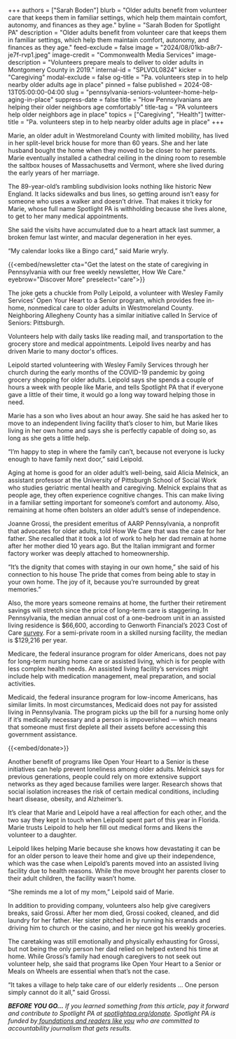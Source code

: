 +++
authors = ["Sarah Boden"]
blurb = "Older adults benefit from volunteer care that keeps them in familiar settings, which help them maintain comfort, autonomy, and finances as they age."
byline = "Sarah Boden for Spotlight PA"
description = "Older adults benefit from volunteer care that keeps them in familiar settings, which help them maintain comfort, autonomy, and finances as they age."
feed-exclude = false
image = "2024/08/01kb-a8r7-je7f-rvp1.jpeg"
image-credit = "Commonwealth Media Services"
image-description = "Volunteers prepare meals to deliver to older adults in Montgomery County in 2019."
internal-id = "SPLVOL0824"
kicker = "Caregiving"
modal-exclude = false
og-title = "Pa. volunteers step in to help nearby older adults age in place"
pinned = false
published = 2024-08-13T05:00:00-04:00
slug = "pennsylvania-seniors-volunteer-home-help-aging-in-place"
suppress-date = false
title = "How Pennsylvanians are helping their older neighbors age comfortably"
title-tag = "PA volunteers help older neighbors age in place"
topics = ["Caregiving", "Health"]
twitter-title = "Pa. volunteers step in to help nearby older adults age in place"
+++

Marie, an older adult in Westmoreland County with limited mobility, has lived in her split-level brick house for more than 60 years. She and her late husband bought the home when they moved to be closer to her parents. Marie eventually installed a cathedral ceiling in the dining room to resemble the saltbox houses of Massachusetts and Vermont, where she lived during the early years of her marriage.

The 89-year-old’s rambling subdivision looks nothing like historic New England. It lacks sidewalks and bus lines, so getting around isn’t easy for someone who uses a walker and doesn’t drive. That makes it tricky for Marie, whose full name Spotlight PA is withholding because she lives alone, to get to her many medical appointments.

She said the visits have accumulated due to a heart attack last summer, a broken femur last winter, and macular degeneration in her eyes.

“My calendar looks like a Bingo card,” said Marie wryly.

{{<embed/newsletter cta="Get the latest on the state of caregiving in Pennsylvania with our free weekly newsletter, How We Care." eyebrow="Discover More" preselect="care">}}

The joke gets a chuckle from Polly Leipold, a volunteer with Wesley Family Services’ Open Your Heart to a Senior program, which provides free in-home, nonmedical care to older adults in Westmoreland County. Neighboring Allegheny County has a similar initiative called In Service of Seniors: Pittsburgh.

Volunteers help with daily tasks like reading mail, and transportation to the grocery store and medical appointments. Leipold lives nearby and has driven Marie to many doctor&#39;s offices.

Leipold started volunteering with Wesley Family Services through her church during the early months of the COVID-19 pandemic by going grocery shopping for older adults. Leipold says she spends a couple of hours a week with people like Marie, and tells Spotlight PA that if everyone gave a little of their time, it would go a long way toward helping those in need.

Marie has a son who lives about an hour away. She said he has asked her to move to an independent living facility that’s closer to him, but Marie likes living in her own home and says she is perfectly capable of doing so, as long as she gets a little help.

“I’m happy to step in where the family can’t, because not everyone is lucky enough to have family next door,” said Leipold.

Aging at home is good for an older adult’s well-being, said Alicia Melnick, an assistant professor at the University of Pittsburgh School of Social Work who studies geriatric mental health and caregiving. Melnick explains that as people age, they often experience cognitive changes. This can make living in a familiar setting important for someone’s comfort and autonomy. Also, remaining at home often bolsters an older adult’s sense of independence.

Joanne Grossi, the president emeritus of AARP Pennsylvania, a nonprofit that advocates for older adults, told How We Care that was the case for her father. She recalled that it took a lot of work to help her dad remain at home after her mother died 10 years ago. But the Italian immigrant and former factory worker was deeply attached to homeownership.

“It’s the dignity that comes with staying in our own home,” she said of his connection to his house The pride that comes from being able to stay in your own home. The joy of it, because you’re surrounded by great memories.”

Also, the more years someone remains at home, the further their retirement savings will stretch since the price of long-term care is staggering. In Pennsylvania, the median annual cost of a one-bedroom unit in an assisted living residence is $66,600, according to Genworth Financial’s 2023 Cost of Care <a href="https://www.genworth.com/aging-and-you/finances/cost-of-care">survey</a>. For a semi-private room in a skilled nursing facility, the median is $129,216 per year.

Medicare, the federal insurance program for older Americans, does not pay for long-term nursing home care or assisted living, which is for people with less complex health needs. An assisted living facility’s services might include help with medication management, meal preparation, and social activities.

Medicaid, the federal insurance program for low-income Americans, has similar limits. In most circumstances, Medicaid does not pay for assisted living in Pennsylvania. The program picks up the bill for a nursing home only if it’s medically necessary and a person is impoverished — which means that someone must first deplete all their assets before accessing this government assistance.

{{<embed/donate>}}

Another benefit of programs like Open Your Heart to a Senior is these initiatives can help prevent loneliness among older adults. Melnick says for previous generations, people could rely on more extensive support networks as they aged because families were larger. Research shows that social isolation increases the risk of certain medical conditions, including heart disease, obesity, and Alzheimer’s.

It’s clear that Marie and Leipold have a real affection for each other, and the two say they kept in touch when Leipold spent part of this year in Florida. Marie trusts Leipold to help her fill out medical forms and likens the volunteer to a daughter.

Leipold likes helping Marie because she knows how devastating it can be for an older person to leave their home and give up their independence, which was the case when Leipold’s parents moved into an assisted living facility due to health reasons. While the move brought her parents closer to their adult children, the facility wasn’t home.

“She reminds me a lot of my mom,” Leipold said of Marie.

In addition to providing company, volunteers also help give caregivers breaks, said Grossi. After her mom died, Grossi cooked, cleaned, and did laundry for her father. Her sister pitched in by running his errands and driving him to church or the casino, and her niece got his weekly groceries.

The caretaking was still emotionally and physically exhausting for Grossi, but not being the only person her dad relied on helped extend his time at home. While Grossi’s family had enough caregivers to not seek out volunteer help, she said that programs like Open Your Heart to a Senior or Meals on Wheels are essential when that’s not the case.

“It takes a village to help take care of our elderly residents … One person simply cannot do it all,” said Grossi.

<strong><em>BEFORE YOU GO…</em></strong><em> If you learned something from this article, pay it forward and contribute to Spotlight PA at </em><a href="http://spotlightpa.org/donate"><em>spotlightpa.org/donate</em></a><em>. Spotlight PA is funded by</em><a href="https://www.spotlightpa.org/support"><em> foundations and readers like you</em></a><em> who are committed to accountability journalism that gets results.</em>

